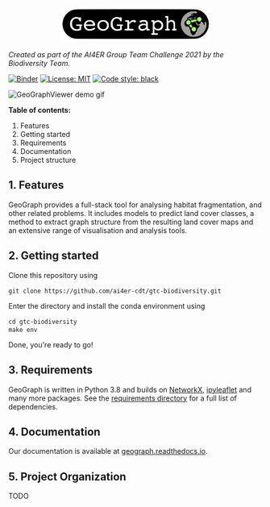 <p align="center">
<img src="docs/images/geograph_logo.png" alt="GeoGraph" width="300px">
</p>

_Created as part of the AI4ER Group Team Challenge 2021 by the Biodiversity Team._

[![Binder](https://mybinder.org/badge_logo.svg)](https://mybinder.org/v2/gh/ai4er-cdt/gtc-biodiversity/clean/cleanup-for-pip?urlpath=lab%2Ftree%2Fnotebooks)
[![License: MIT](https://img.shields.io/badge/License-MIT-blue.svg)](https://opensource.org/licenses/MIT)
<a href="https://github.com/psf/black"><img alt="Code style: black" src="https://img.shields.io/badge/code%20style-black-000000.svg"></a>

 ![GeoGraphViewer demo gif](docs/images/viewer_demo.gif)


__Table of contents:__
1. Features
1. Getting started
1. Requirements
1. Documentation
1. Project structure

## 1. Features

GeoGraph provides a full-stack tool for analysing habitat fragmentation, and other related problems. It includes models to predict land cover classes, a method to extract graph structure from the resulting land cover maps and an extensive range of visualisation and analysis tools.

## 2. Getting started

Clone this repository using

```
git clone https://github.com/ai4er-cdt/gtc-biodiversity.git
```

Enter the directory and install the conda environment using

```
cd gtc-biodiversity
make env
```

Done, you're ready to go!

## 3. Requirements

GeoGraph is written in Python 3.8 and builds on [NetworkX](https://github.com/NetworkX/NetworkX), [ipyleaflet](https://github.com/jupyter-widgets/ipyleaflet) and many more packages. See the [requirements directory](./requirements) for a full list of dependencies.

## 4. Documentation

Our documentation is available at [geograph.readthedocs.io](https://geograph.readthedocs.io/).

## 5. Project Organization

TODO
